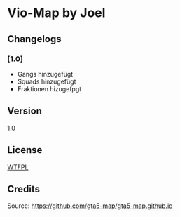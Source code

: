 Vio-Map by Joel
===
## Changelogs
### [1.0]
- Gangs hinzugefügt
- Squads hinzugefügt
- Fraktionen hizugefpgt
## Version
1.0
## License
[WTFPL](LICENSE)
## Credits
Source: https://github.com/gta5-map/gta5-map.github.io
